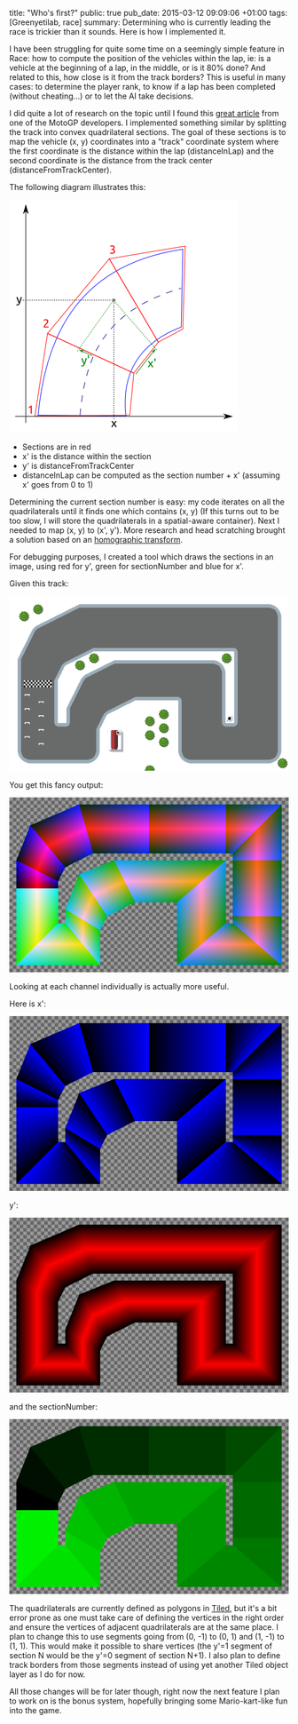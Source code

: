 title: "Who's first?"
public: true
pub_date: 2015-03-12 09:09:06 +01:00
tags: [Greenyetilab, race]
summary: Determining who is currently leading the race is trickier than it sounds. Here is how I implemented it.


I have been struggling for quite some time on a seemingly simple feature in Race: how to compute the position of the vehicles within the lap, ie: is a vehicle at the beginning of a lap, in the middle, or is it 80% done? And related to this, how close is it from the track borders? This is useful in many cases: to determine the player rank, to know if a lap has been completed (without cheating...) or to let the AI take decisions.

I did quite a lot of research on the topic until I found this [great article][moto-gp-article] from one of the MotoGP developers. I implemented something similar by splitting the track into convex quadrilateral sections. The goal of these sections is to map the vehicle (x, y) coordinates into a "track" coordinate system where the first coordinate is the distance within the lap (distanceInLap) and the second coordinate is the distance from the track center (distanceFromTrackCenter).

[moto-gp-article]: http://blogs.msdn.com/b/shawnhar/archive/2009/12/30/motogp-ai-coordinate-systems.aspx

The following diagram illustrates this:

![track-coordinate-system](track-coordinate-system.png)

- Sections are in red
- x' is the distance within the section
- y' is distanceFromTrackCenter
- distanceInLap can be computed as the section number + x' (assuming x' goes from 0 to 1)

Determining the current section number is easy: my code iterates on all the quadrilaterals until it finds one which contains (x, y) (If this turns out to be too slow, I will store the quadrilaterals in a spatial-aware container). Next I needed to map (x, y) to (x', y'). More research and head scratching brought a solution based on an [homographic transform][].

[homographic transform]: http://alumni.media.mit.edu/~cwren/interpolator/

For debugging purposes, I created a tool which draws the sections in an image, using red for y', green for sectionNumber and blue for x'.

Given this track:

![Track](track.png)

You get this fancy output:

![Debugging track](section-debug.png)

Looking at each channel individually is actually more useful.

Here is x':

![x'](section-blue.png)

y':

![y'](section-red.png)

and the sectionNumber:

![sectionNumber](section-green.png)

The quadrilaterals are currently defined as polygons in [Tiled][], but it's a bit error prone as one must take care of defining the vertices in the right order and ensure the vertices of adjacent quadrilaterals are at the same place. I plan to change this to use segments going from (0, -1) to (0, 1) and (1, -1) to (1, 1). This would make it possible to share vertices (the y'=1 segment of section N would be the y'=0 segment of section N+1). I also plan to define track borders from those segments instead of using yet another Tiled object layer as I do for now.

All those changes will be for later though, right now the next feature I plan to work on is the bonus system, hopefully bringing some Mario-kart-like fun into the game.

[Tiled]: http://www.mapeditor.org
